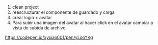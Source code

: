 1. clean project
1. reescructurar el componente de guardado y carga
1. crear login + avatar
1. Para subir una imagen del avatar al hacer click en el avatar cambiar a vista de subida de archivo.


https://codepen.io/xyxiao001/pen/yLooYKg
